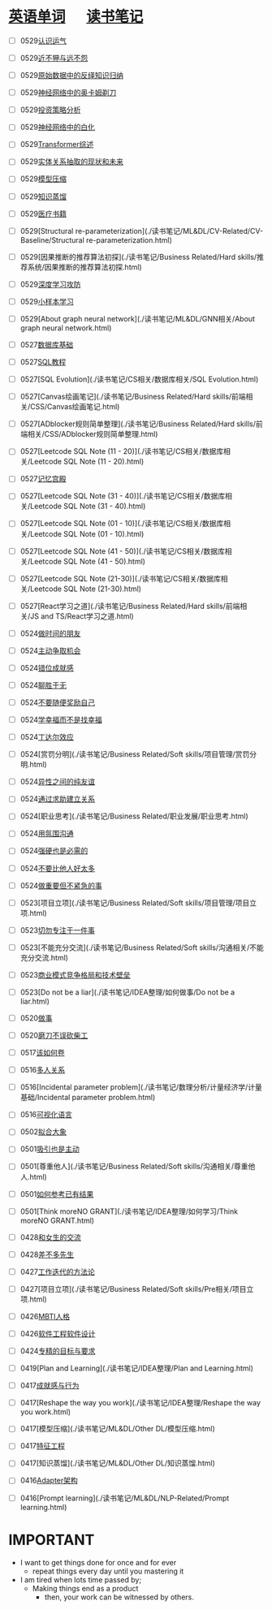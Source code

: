 # [英语单词](./egls/1/) &emsp;  [读书笔记](./%E8%AF%BB%E4%B9%A6%E7%AC%94%E8%AE%B0/) 




- [ ] 0529[认识运气](./读书笔记/IDEA整理/认识自己/认识运气.html)
- [ ] 0529[近不狎与远不怨](./读书笔记/IDEA整理/认识他人/近不狎与远不怨.html)
- [ ] 0529[原始数据中的反绎知识归纳](./读书笔记/ML&DL/符号与神经/原始数据中的反绎知识归纳.html)
- [ ] 0529[神经网络中的奥卡姆剃刀](./读书笔记/ML&DL/符号与神经/神经网络中的奥卡姆剃刀.html)
- [ ] 0529[投资策略分析](./读书笔记/投资相关/投资基本面分析/投资策略分析.html)
- [ ] 0529[神经网络中的白化](./读书笔记/ML&DL/general/神经网络中的白化.html)
- [ ] 0529[Transformer综述](./读书笔记/ML&DL/CV-Related/VIT/Transformer综述.html)
- [ ] 0529[实体关系抽取的现状和未来](./读书笔记/ML&DL/NLP-Related/实体关系抽取的现状和未来.html)
- [ ] 0529[模型压缩](./读书笔记/ML&DL/模型压缩/模型压缩.html)
- [ ] 0529[知识蒸馏](./读书笔记/ML&DL/模型压缩/知识蒸馏.html)
- [ ] 0529[医疗书籍](./读书笔记/健康相关/医疗相关/医疗书籍.html)
- [ ] 0529[Structural re-parameterization](./读书笔记/ML&DL/CV-Related/CV-Baseline/Structural re-parameterization.html)
- [ ] 0529[因果推断的推荐算法初探](./读书笔记/Business Related/Hard skills/推荐系统/因果推断的推荐算法初探.html)
- [ ] 0529[深度学习攻防](./读书笔记/ML&DL/符号与神经/深度学习攻防.html)
- [ ] 0529[小样本学习](./读书笔记/ML&DL/小样本学习/小样本学习.html)
- [ ] 0529[About graph neural network](./读书笔记/ML&DL/GNN相关/About graph neural network.html)
- [ ] 0527[数据库基础](./读书笔记/CS相关/数据库相关/数据库基础.html)
- [ ] 0527[SQL教程](./读书笔记/CS相关/数据库相关/SQL教程.html)
- [ ] 0527[SQL Evolution](./读书笔记/CS相关/数据库相关/SQL Evolution.html)
- [ ] 0527[Canvas绘画笔记](./读书笔记/Business Related/Hard skills/前端相关/CSS/Canvas绘画笔记.html)
- [ ] 0527[ADblocker规则简单整理](./读书笔记/Business Related/Hard skills/前端相关/CSS/ADblocker规则简单整理.html)
- [ ] 0527[Leetcode SQL Note (11 - 20)](./读书笔记/CS相关/数据库相关/Leetcode SQL Note (11 - 20).html)
- [ ] 0527[记忆宫殿](./读书笔记/IDEA整理/如何学习/记忆宫殿.html)
- [ ] 0527[Leetcode SQL Note (31 - 40)](./读书笔记/CS相关/数据库相关/Leetcode SQL Note (31 - 40).html)
- [ ] 0527[Leetcode SQL Note (01 - 10)](./读书笔记/CS相关/数据库相关/Leetcode SQL Note (01 - 10).html)
- [ ] 0527[Leetcode SQL Note (41 - 50)](./读书笔记/CS相关/数据库相关/Leetcode SQL Note (41 - 50).html)
- [ ] 0527[Leetcode SQL Note (21-30)](./读书笔记/CS相关/数据库相关/Leetcode SQL Note (21-30).html)
- [ ] 0527[React学习之道](./读书笔记/Business Related/Hard skills/前端相关/JS and TS/React学习之道.html)
- [ ] 0524[做时间的朋友](./读书笔记/IDEA整理/如何做事/做时间的朋友.html)
- [ ] 0524[主动争取机会](./读书笔记/IDEA整理/如何做事/主动争取机会.html)
- [ ] 0524[错位成就感](./读书笔记/IDEA整理/认识自己/错位成就感.html)
- [ ] 0524[聊胜于无](./读书笔记/IDEA整理/如何做事/聊胜于无.html)
- [ ] 0524[不要随便奖励自己](./读书笔记/IDEA整理/认识自己/不要随便奖励自己.html)
- [ ] 0524[学幸福而不是找幸福](./读书笔记/IDEA整理/认识自己/学幸福而不是找幸福.html)
- [ ] 0524[丁达尔效应](./读书笔记/艺术相关/摄影相关/摄影后期/丁达尔效应.html)
- [ ] 0524[赏罚分明](./读书笔记/Business Related/Soft skills/项目管理/赏罚分明.html)
- [ ] 0524[异性之间的纯友谊](./读书笔记/IDEA整理/认识他人/异性之间的纯友谊.html)
- [ ] 0524[通过求助建立关系](./读书笔记/IDEA整理/认识他人/通过求助建立关系.html)
- [ ] 0524[职业思考](./读书笔记/Business Related/职业发展/职业思考.html)
- [ ] 0524[用氛围沟通](./读书笔记/IDEA整理/认识他人/用氛围沟通.html)
- [ ] 0524[强硬也是必需的](./读书笔记/IDEA整理/认识他人/强硬也是必需的.html)
- [ ] 0524[不要比他人好太多](./读书笔记/IDEA整理/认识他人/不要比他人好太多.html)
- [ ] 0524[做重要但不紧急的事](./读书笔记/IDEA整理/如何做事/做重要但不紧急的事.html)
- [ ] 0523[项目立项](./读书笔记/Business Related/Soft skills/项目管理/项目立项.html)
- [ ] 0523[切勿专注于一件事](./读书笔记/IDEA整理/如何做事/切勿专注于一件事.html)
- [ ] 0523[不能充分交流](./读书笔记/Business Related/Soft skills/沟通相关/不能充分交流.html)
- [ ] 0523[商业模式竞争格局和技术壁垒](./读书笔记/投资相关/股票投资/商业模式竞争格局和技术壁垒.html)
- [ ] 0523[Do not be a liar](./读书笔记/IDEA整理/如何做事/Do not be a liar.html)
- [ ] 0520[做事](./读书笔记/IDEA整理/如何做事/做事.html)
- [ ] 0520[磨刀不误砍柴工](./读书笔记/IDEA整理/如何做事/磨刀不误砍柴工.html)
- [ ] 0517[该如何卷](./读书笔记/IDEA整理/如何做事/该如何卷.html)
- [ ] 0516[多人关系](./读书笔记/IDEA整理/认识他人/多人关系.html)
- [ ] 0516[Incidental parameter problem](./读书笔记/数理分析/计量经济学/计量基础/Incidental parameter problem.html)
- [ ] 0516[可视化语言](./读书笔记/心理学/爱情心理学/1/可视化语言.html)
- [ ] 0502[拟合大象](./读书笔记/数理分析/不便分类的NOTE/拟合大象.html)
- [ ] 0501[吸引也是主动](./读书笔记/心理学/爱情心理学/1/吸引也是主动.html)
- [ ] 0501[尊重他人](./读书笔记/Business Related/Soft skills/沟通相关/尊重他人.html)
- [ ] 0501[如何参考已有结果](./读书笔记/IDEA整理/如何做事/如何参考已有结果.html)
- [ ] 0501[Think moreNO GRANT](./读书笔记/IDEA整理/如何学习/Think moreNO GRANT.html)
- [ ] 0428[和女生的交流](./读书笔记/心理学/爱情心理学/1/和女生的交流.html)
- [ ] 0428[差不多先生](./读书笔记/IDEA整理/如何做事/差不多先生.html)
- [ ] 0427[工作迭代的方法论](./读书笔记/IDEA整理/如何做事/工作迭代的方法论.html)
- [ ] 0427[项目立项](./读书笔记/Business Related/Soft skills/Pre相关/项目立项.html)
- [ ] 0426[MBTI人格](./读书笔记/IDEA整理/认识自己/MBTI人格.html)
- [ ] 0426[软件工程软件设计](./读书笔记/CS相关/cs基础知识/CS基础/软件工程软件设计.html)
- [ ] 0424[专精的目标与要求](./读书笔记/IDEA整理/如何做事/专精的目标与要求.html)
- [ ] 0419[Plan and Learning](./读书笔记/IDEA整理/Plan and Learning.html)
- [ ] 0417[成就感与行为](./读书笔记/心理学/认知心理学/成就感与行为.html)
- [ ] 0417[Reshape the way you work](./读书笔记/IDEA整理/Reshape the way you work.html)
- [ ] 0417[模型压缩](./读书笔记/ML&DL/Other DL/模型压缩.html) 
- [ ] 0417[特征工程](./读书笔记/ML&DL/ML-Related/特征工程.html)
- [ ] 0417[知识蒸馏](./读书笔记/ML&DL/Other DL/知识蒸馏.html) 
- [ ] 0416[Adapter架构](./读书笔记/ML&DL/NLP-Related/Adapter架构.html)
- [ ] 0416[Prompt learning](./读书笔记/ML&DL/NLP-Related/Prompt learning.html) 







# IMPORTANT

- I want to get things done for once and for ever
  - repeat things every day until you mastering it
- I am tired when lots time passed by;
  - Making things end as a product
    - then, your work can be witnessed by others.
